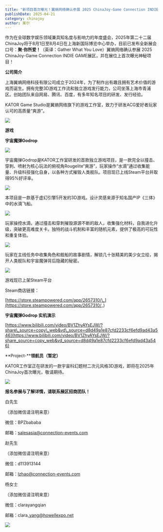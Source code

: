 ```yaml
---
title: "新项目首次曝光！翼熵网络确认参展 2025 ChinaJoy-Game Connection INDIE GAME展区"
publishDate: 2025-04-21
category: chinajoy
author: 莱尔
---
```


作为在全球数字娱乐领域兼具知名度与影响力的年度盛会，2025年第二十二届ChinaJoy将于8月1日至8月4日在上海新国际博览中心举办，目前已发布全新展会口号：**聚·你所爱！**（英译：Gather What You Love）翼熵网络确认参展 2025 ChinaJoy-Game Connection INDIE GAME展区，并在展位上首次曝光神秘项目！

**公司简介**

上海翼熵网络科技有限公司成立于2024年，为了制作出有趣且拥有艺术价值的游戏而诞生。拥有完整3D游戏工作流和独立游戏发行能力，公司坐落上海市青浦区。创始团队来自网易、腾讯、百度，有多年知名项目的研发、发行经验。

KATOR Game Studio是翼熵网络旗下的游戏工作室，致力于研发ACG爱好者玩家认可的高质量“爽游”。

![](https://ec-net-1251389766.cos.ap-shanghai.myqcloud.com/wp-content/uploads/2025/04/20250421181227714.jpg)

**游戏**

**宇宙魔弹Godrop**

![](https://ec-net-1251389766.cos.ap-shanghai.myqcloud.com/wp-content/uploads/2025/04/20250421181228141.gif)

宇宙魔弹Godrop是KATOR工作室研发的首款独立游戏项目，是一款完全以撞击、穿刺、喷射为核心玩法的俯视角Rougelite“爽游”，玩家操作“水滴”通过收集能量、升级科技强化自身，以各种方式摧毁人类舰队。项目现已上线Steam平台并取得95%好评率。

![](https://ec-net-1251389766.cos.ap-shanghai.myqcloud.com/wp-content/uploads/2025/04/20250421181219332.jpg)

本项目是一款基于虚幻引擎5开发的3D游戏。设计灵感来源于知名国产IP《三体》中的水滴飞船。

![](https://ec-net-1251389766.cos.ap-shanghai.myqcloud.com/wp-content/uploads/2025/04/20250421181215308.jpg)

玩家操控水滴，通过撞击和穿刺摧毁源源不断的敌人，收集强化材料，自我进化升级，突破更高难度关卡。独特的战斗机制和丰富的随机元素，提供了极高的可玩性和重复体验。

![](https://ec-net-1251389766.cos.ap-shanghai.myqcloud.com/wp-content/uploads/2025/04/20250421181217250.jpg)

玩家在主线任务中收集角色和舰船的故事剧情，解锁几十张精美的美少女立绘，揭开人类舰队和宇宙魔弹背后隐藏的秘密。

![](https://ec-net-1251389766.cos.ap-shanghai.myqcloud.com/wp-content/uploads/2025/04/20250421181216665.jpg)

游戏现已上架Steam平台

Steam商店链接：

[https://store.steampowered.com/app/2657310/\_](https://store.steampowered.com/app/2657310/_)

**宇宙魔弹Godrop 实机演示**

[https://www.bilibili.com/video/BV1ZhyAYsEJW/?share\_source=copy\_web&vd\_source=d8d49a1e87cfd2233cf6efd9ad43a546](https://www.bilibili.com/video/BV1ZhyAYsEJW/?share_source=copy_web&vd_source=d8d49a1e87cfd2233cf6efd9ad43a546)

**Project-****领航员（暂定）**

KATOR工作室正在研发的一款宇宙科幻题材二次元风格3D游戏，即将在2025年ChinaJoy首次曝光，敬请期待。

![](https://ec-net-1251389766.cos.ap-shanghai.myqcloud.com/wp-content/uploads/2025/04/20250421181333313.png)

**报名参展与了解详情，请联系展区招商团队！**

白先生

（添加微信请注明来意）

微信：BPZbababa

邮箱：salesasia@connection-events.com

赵先生

（添加微信请注明来意）

微信：d113913144

邮箱：lzhao@connection-events.com

杨女士

（添加微信请注明来意）

微信：clarayangqian

邮箱：clara\_yang@howellexpo.net

![](https://ec-net-1251389766.cos.ap-shanghai.myqcloud.com/wp-content/uploads/2025/04/20250421181221457.jpg)
